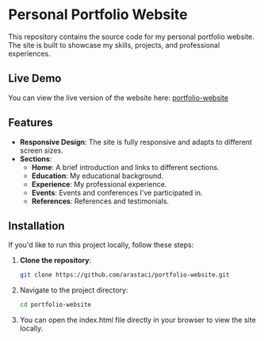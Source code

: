 # Personal Portfolio Website

This repository contains the source code for my personal portfolio website. The site is built to showcase my skills, projects, and professional experiences.

## Live Demo

You can view the live version of the website here: [portfolio-website](https://arastaci.github.io/portfolio-website/)

## Features

- **Responsive Design**: The site is fully responsive and adapts to different screen sizes.
- **Sections**:
  - **Home**: A brief introduction and links to different sections.
  - **Education**: My educational background.
  - **Experience**: My professional experience.
  - **Events**: Events and conferences I've participated in.
  - **References**: References and testimonials.

## Installation

If you'd like to run this project locally, follow these steps:

1. **Clone the repository**:

   ```bash
   git clone https://github.com/arastaci/portfolio-website.git
2. Navigate to the project directory:
    ```bash
    cd portfolio-website
    ```
3. You can open the index.html file directly in your browser to view the site locally.
